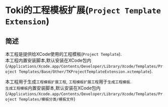 # Toki的工程模板扩展(`Project Template Extension`)

## 简述
本工程是提供给XCode使用的工程模板(`Project Template`).  
本工程内置安装脚本,默认安装在XCode包内(`/Applications/Xcode.app/Contents/Developer/Library/Xcode/Templates/Project Templates/Base/Other/TKProjectTemplateExtension.xctemplate`).

本工程用于生成`工程模板扩展工程`, `工程模板扩展工程`用于`生成工程模板`.  
`生成工程模板`内置安装脚本,默认安装在XCode包内(`/Applications/Xcode.app/Contents/Developer/Library/Xcode/Templates/Project Templates/模板分类/模板文件`)
